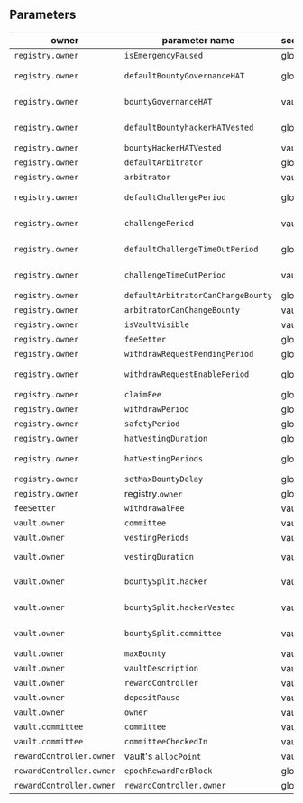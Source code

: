 
## Parameters
|owner| parameter name  | scope| default | limits  |  setter | 
|-|-|-|-|-|-|
|`registry.owner`|`isEmergencyPaused`|global|0 | - |`setEmergencyPaused`|
|`registry.owner`|`defaultBountyGovernanceHAT`|global |+defaultBountyHackerHatVested <= 20%|  |`registry.setDefaultHATBountySplit`
|`registry.owner`|`bountyGovernanceHAT`|vault |+bountyHackerHatVested <= 20%| |`vault.setHATBountySplit`
|`registry.owner`|`defaultBountyhackerHATVested`|global|+defaultBountyGovernanceHAT <= 20%| |`registry.setDefaultHATBountySplit`
|`registry.owner`|`bountyHackerHATVested`|vault |+bountyGovernanceHAT<=20%| |`vault.setHATBountySplit`
|`registry.owner`|`defaultArbitrator`|global|registry.owner| | `registry.setDefaultArbitrator`
|`registry.owner`|`arbitrator`|vault|| |  `vault.setArbitrator`
|`registry.owner`|`defaultChallengePeriod`|global| 3 days | >= 1 days, <= 5 days |  `registry.setDefaultChallengePeriod`
|`registry.owner`|`challengePeriod`|vault|3 days | >= 1 days, <= 5 days |`vault.setChallengePeriod`
|`registry.owner`|`defaultChallengeTimeOutPeriod`|global| 5 weeks | >= 2 days, <= 85 days|  `registry.setDefaultChallengeTimeOutPeriod`
|`registry.owner`|`challengeTimeOutPeriod`|vault| 5 weeks | >= 2 days, <= 85 days|`vault.setChallengeTimeOutPeriod`
|`registry.owner`|`defaultArbitratorCanChangeBounty`|global|true| | `registry.setDefaultArbitratorCanChangeBounty`
|`registry.owner`|`arbitratorCanChangeBounty`|vault|| |  `vault.setArbitratorCanChangeBounty`
|`registry.owner`|`isVaultVisible`|vault| false ||`setVaultVisibility(_vault, _visible)`
|`registry.owner`|`feeSetter`|global|zero address| |`setFeeSetter`
|`registry.owner`|`withdrawRequestPendingPeriod`|global|7 days | <= 90 days|`setWithdrawRequestParams`
|`registry.owner`|`withdrawRequestEnablePeriod`|global|7 days |>= 6 hours, <= 100 days|`setWithdrawRequestParams`
|`registry.owner`|`claimFee`|global|0 | - |`setClaimFee`|
|`registry.owner`|`withdrawPeriod`|global|11 hours | >= 1 hours |`setWithdrawSafetyPeriod`
|`registry.owner`|`safetyPeriod`|global|1 hours | <= 6 hours|`setWithdrawSafetyPeriod`
|`registry.owner`|`hatVestingDuration`|global|90 days | < 180 days |  `setHatVestingParams`
|`registry.owner`|`hatVestingPeriods`|global| 90 | > 0, <= hatVestingDuration |  `setHatVestingParams`
|`registry.owner`|`setMaxBountyDelay`| global|2 days |>= 2 days|`setMaxBountyDelay`
|`registry.owner`|registry.`owner`| global| _hatGovernance | || `transferOwnership`, `renounceOwnership` 
|`feeSetter`|`withdrawalFee`|vault|0| `<= 200` (<= 2%) |vault.setWithdrawalFee`
|`vault.owner`|`committee`|vault|| | `setComittee` | if committee has not checked in yet
|`vault.owner`|`vestingPeriods`|vault|| > 0|`setVestingParams` 
|`vault.owner`|`vestingDuration`|vault||<= 120 days, `< vestingPeriods`|  `setVestingParams`
|`vault.owner`|`bountySplit.hacker`|vault| | sum(bountysplit) = 100%|`setBountySplit` 
|`vault.owner`|`bountySplit.hackerVested`|vault| |sum(bountysplit) = 100% |`setBountySplit` 
|`vault.owner`|`bountySplit.committee`|vault || sum(bountysplit) = 100%, max 10% | `setBountySplit`
|`vault.owner`|`maxBounty`|vault || `<= 9000` (<= 90%)|`setPendingMaxBounty`, `setMaxBounty` 
|`vault.owner`|`vaultDescription`|vault || | `setVaultDescription` | only an event
|`vault.owner`|`rewardController`|vault || | `setRewardController`
|`vault.owner`|`depositPause`|vault || |  `setDepositPause`
|`vault.owner`|`owner`|vault|_hatGovernance | |  `transferOwnership`, `renounceOwnership`  
|`vault.committee`|`committee`|vault| || `vault.setComittee`
|`vault.committee`|`committeeCheckedIn`|vault| || `vault.committeeCheckin()`
|`rewardController.owner`|vault's `allocPoint` | vault |0|| `setAllocPoint(_vault, _allocPoint)`
|`rewardController.owner`|`epochRewardPerBlock`| global || - || `setEpochRewardPerBlock`|
|`rewardController.owner`|`rewardController.owner`| global || - || `transferOwnership`, `renounceOwnership`|


